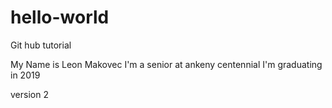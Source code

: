 # hello-world
Git hub tutorial

My Name is Leon Makovec I'm a senior at ankeny centennial
I'm graduating in 2019

version 2 
